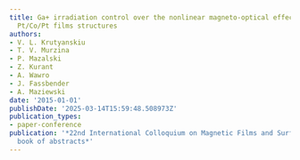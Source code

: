 ```yaml
---
title: Ga+ irradiation control over the nonlinear magneto-optical effects in planar
  Pt/Co/Pt films structures
authors:
- V. L. Krutyanskiu
- T. V. Murzina
- P. Mazalski
- Z. Kurant
- A. Wawro
- J. Fassbender
- A. Maziewski
date: '2015-01-01'
publishDate: '2025-03-14T15:59:48.508973Z'
publication_types:
- paper-conference
publication: '*22nd International Colloquium on Magnetic Films and Surfaces (ICMFS2015),
  book of abstracts*'
---
```

